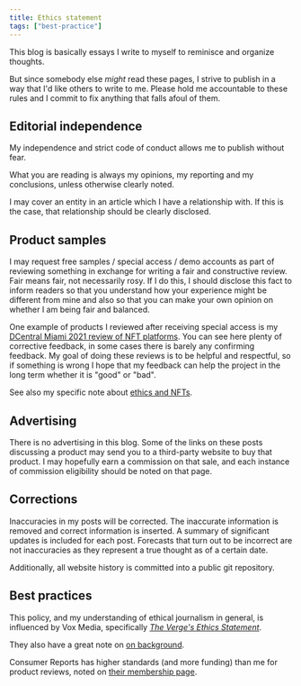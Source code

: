 ```yaml
---
title: Ethics statement
tags: ["best-practice"]
---
```


This blog is basically essays I write to myself to reminisce and organize thoughts.

But since somebody else *might* read these pages, I strive to publish in a way that I'd like others to write to me. Please hold me accountable to these rules and I commit to fix anything that falls afoul of them.

## Editorial independence

My independence and strict code of conduct allows me to publish without fear.

What you are reading is always my opinions, my reporting and my conclusions, unless otherwise clearly noted.

I may cover an entity in an article which I have a relationship with. If this is the case, that relationship should be clearly disclosed.

## Product samples

I may request free samples / special access / demo accounts as part of reviewing something in exchange for writing a fair and constructive review. Fair means fair, not necessarily rosy. If I do this, I should disclose this fact to inform readers so that you understand how your experience might be different from mine and also so that you can make your own opinion on whether I am being fair and balanced.

One example of products I reviewed after receiving special access is my [DCentral Miami 2021 review of NFT platforms](https://drive.google.com/drive/u/0/folders/1PASBnEAjBL2igZjfGuzUtDm7QC-m8ngh). You can see here plenty of corrective feedback, in some cases there is barely any confirming feedback. My goal of doing these reviews is to be helpful and respectful, so if something is wrong I hope that my feedback can help the project in the long term whether it is "good" or "bad".

See also my specific note about [ethics and NFTs](/2022/03/23/Ethics-statement-on-buying-NFTs.html).

## Advertising

There is no advertising in this blog. Some of the links on these posts discussing a product may send you to a third-party website to buy that product. I may hopefully earn a commission on that sale, and each instance of commission eligibility should be noted on that page. 

## Corrections

Inaccuracies in my posts will be corrected. The inaccurate information is removed and correct information is inserted. A summary of significant updates is included for each post. Forecasts that turn out to be incorrect are not inaccuracies as they represent a true thought as of a certain date.

Additionally, all website history is committed into a public git repository.

## Best practices

This policy, and my understanding of ethical journalism in general, is influenced by Vox Media, specifically [*The Verge's Ethics Statement*](https://www.theverge.com/ethics-statement).

They also have a great note on [on background](https://www.theverge.com/press-room/22772113/the-verge-on-background-policy-update).

Consumer Reports has higher standards (and more funding) than me for product reviews, noted on [their membership page](https://www.consumerreports.org/join).
